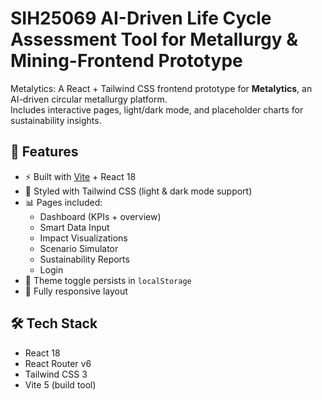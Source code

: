# SIH25069  AI-Driven Life Cycle Assessment Tool for Metallurgy & Mining-Frontend Prototype  
Metalytics:
A React + Tailwind CSS frontend prototype for **Metalytics**, an AI-driven circular metallurgy platform.  
Includes interactive pages, light/dark mode, and placeholder charts for sustainability insights.

## 🚀 Features
- ⚡ Built with [Vite](https://vitejs.dev/) + React 18
- 🎨 Styled with Tailwind CSS (light & dark mode support)
- 📊 Pages included:
  - Dashboard (KPIs + overview)
  - Smart Data Input
  - Impact Visualizations
  - Scenario Simulator
  - Sustainability Reports
  - Login
- 💾 Theme toggle persists in `localStorage`
- 📱 Fully responsive layout

## 🛠️ Tech Stack
- React 18
- React Router v6
- Tailwind CSS 3
- Vite 5 (build tool)

